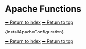 # Apache Functions

[⬅ Return to index](index.md)
[⬅ Return to top](../index.md)

{installApacheConfiguration}

[⬅ Return to index](index.md)
[⬅ Return to top](../index.md)
